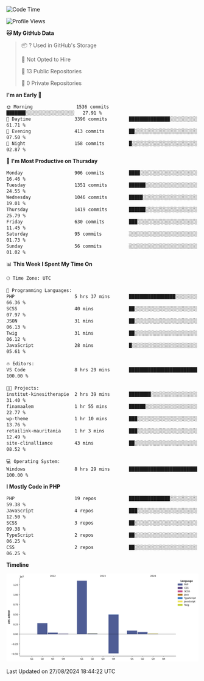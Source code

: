 <!--START_SECTION:waka-->
![Code Time](http://img.shields.io/badge/Code%20Time-1%2C844%20hrs%202%20mins-blue)

![Profile Views](http://img.shields.io/badge/Profile%20Views-0-blue)

**🐱 My GitHub Data** 

> 📦 ? Used in GitHub's Storage 
 > 
> 🚫 Not Opted to Hire
 > 
> 📜 13 Public Repositories 
 > 
> 🔑 0 Private Repositories 
 > 
**I'm an Early 🐤** 

```text
🌞 Morning                1536 commits        ███████░░░░░░░░░░░░░░░░░░   27.91 % 
🌆 Daytime                3396 commits        ███████████████░░░░░░░░░░   61.71 % 
🌃 Evening                413 commits         ██░░░░░░░░░░░░░░░░░░░░░░░   07.50 % 
🌙 Night                  158 commits         █░░░░░░░░░░░░░░░░░░░░░░░░   02.87 % 
```
📅 **I'm Most Productive on Thursday** 

```text
Monday                   906 commits         ████░░░░░░░░░░░░░░░░░░░░░   16.46 % 
Tuesday                  1351 commits        ██████░░░░░░░░░░░░░░░░░░░   24.55 % 
Wednesday                1046 commits        █████░░░░░░░░░░░░░░░░░░░░   19.01 % 
Thursday                 1419 commits        ██████░░░░░░░░░░░░░░░░░░░   25.79 % 
Friday                   630 commits         ███░░░░░░░░░░░░░░░░░░░░░░   11.45 % 
Saturday                 95 commits          ░░░░░░░░░░░░░░░░░░░░░░░░░   01.73 % 
Sunday                   56 commits          ░░░░░░░░░░░░░░░░░░░░░░░░░   01.02 % 
```


📊 **This Week I Spent My Time On** 

```text
🕑︎ Time Zone: UTC

💬 Programming Languages: 
PHP                      5 hrs 37 mins       █████████████████░░░░░░░░   66.36 % 
SCSS                     40 mins             ██░░░░░░░░░░░░░░░░░░░░░░░   07.97 % 
JSON                     31 mins             ██░░░░░░░░░░░░░░░░░░░░░░░   06.13 % 
Twig                     31 mins             ██░░░░░░░░░░░░░░░░░░░░░░░   06.12 % 
JavaScript               28 mins             █░░░░░░░░░░░░░░░░░░░░░░░░   05.61 % 

🔥 Editors: 
VS Code                  8 hrs 29 mins       █████████████████████████   100.00 % 

🐱‍💻 Projects: 
institut-kinesitherapie  2 hrs 39 mins       ████████░░░░░░░░░░░░░░░░░   31.40 % 
finamaalem               1 hr 55 mins        ██████░░░░░░░░░░░░░░░░░░░   22.77 % 
wp-theme                 1 hr 10 mins        ███░░░░░░░░░░░░░░░░░░░░░░   13.76 % 
retailink-mauritania     1 hr 3 mins         ███░░░░░░░░░░░░░░░░░░░░░░   12.49 % 
site-clinalliance        43 mins             ██░░░░░░░░░░░░░░░░░░░░░░░   08.52 % 

💻 Operating System: 
Windows                  8 hrs 29 mins       █████████████████████████   100.00 % 
```

**I Mostly Code in PHP** 

```text
PHP                      19 repos            ███████████████░░░░░░░░░░   59.38 % 
JavaScript               4 repos             ███░░░░░░░░░░░░░░░░░░░░░░   12.50 % 
SCSS                     3 repos             ██░░░░░░░░░░░░░░░░░░░░░░░   09.38 % 
TypeScript               2 repos             ██░░░░░░░░░░░░░░░░░░░░░░░   06.25 % 
CSS                      2 repos             ██░░░░░░░░░░░░░░░░░░░░░░░   06.25 % 
```



**Timeline**

![Lines of Code chart](https://raw.githubusercontent.com/tahar-elgunaoui/tahar-elgunaoui/main/assets/bar_graph.png)


 Last Updated on 27/08/2024 18:44:22 UTC
<!--END_SECTION:waka-->

